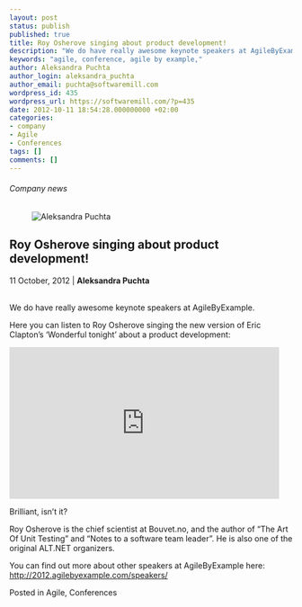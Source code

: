 ```yaml
---
layout: post
status: publish
published: true
title: Roy Osherove singing about product development!
description: "We do have really awesome keynote speakers at AgileByExample."
keywords: "agile, conference, agile by example,"
author: Aleksandra Puchta
author_login: aleksandra_puchta
author_email: puchta@softwaremill.com
wordpress_id: 435
wordpress_url: https://softwaremill.com/?p=435
date: 2012-10-11 18:54:28.000000000 +02:00
categories:
- company
- Agile
- Conferences
tags: []
comments: []
---
```


<h6>Company news</h6>
<div class="post-header clearfix">
<figure><div class="image"><img src="https://softwaremill.com/wp-content/uploads/2013/04/puchta.jpg" alt="Aleksandra Puchta"></div></figure><div class="title">
<h2 class="font-dark-blue font-normal">Roy Osherove singing about product development!</h2>11 October, 2012 | <b>Aleksandra Puchta</b><br><br>
</div>
</div>
<div class="post-rows"><div class="text">
<div>
<p>We do have really awesome keynote speakers at AgileByExample.</p>
<p>Here you can listen to Roy Osherove singing the new version of Eric Clapton’s ‘Wonderful tonight’ about a product development:</p>
<p><iframe src="http://www.youtube.com/embed/7Q5GoRU_pYU?rel=0" height="270" width="480" frameborder="0"></iframe></p>
<p>Brilliant, isn’t it?</p>
<p>Roy Osherove is the chief scientist at Bouvet.no, and the author of “The Art Of Unit Testing” and “Notes to a software team leader”. He is also one of the original ALT.NET organizers.</p>
<p>You can find out more about other speakers at AgileByExample here: <a href="http://2012.agilebyexample.com/speakers/">http://2012.agilebyexample.com/speakers/</a></p>
</div>
</div></div>
<div class="post-footer">Posted in Agile, Conferences</div>
